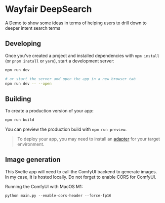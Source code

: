 # Wayfair DeepSearch
A Demo to show some ideas in terms of helping users to drill down to deeper intent search terms

## Developing

Once you've created a project and installed dependencies with `npm install` (or `pnpm install` or `yarn`), start a development server:

```bash
npm run dev

# or start the server and open the app in a new browser tab
npm run dev -- --open
```

## Building

To create a production version of your app:

```bash
npm run build
```

You can preview the production build with `npm run preview`.

> To deploy your app, you may need to install an [adapter](https://kit.svelte.dev/docs/adapters) for your target environment.

## Image generation

This Svelte app will need to call the ComfyUI backend to generate images. In my case, it is hosted locally. Do not forget to enable CORS for ComfyUI. 

Running the ComfyUI with MacOS M1: 
```
python main.py --enable-cors-header --force-fp16
```